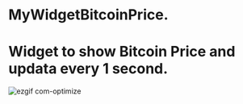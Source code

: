 # MyWidgetBitcoinPrice.
# Widget to show Bitcoin Price and updata every 1 second.
![ezgif com-optimize](https://user-images.githubusercontent.com/33700292/62013625-eab57400-b149-11e9-9003-fad09e72e6f4.gif)
